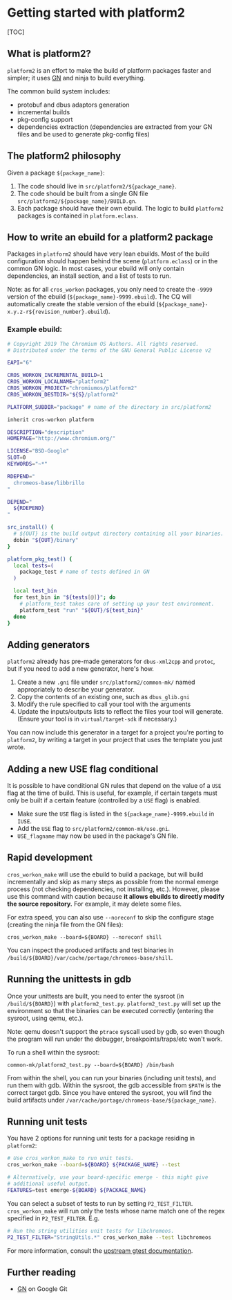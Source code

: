 # Getting started with platform2

[TOC]

## What is platform2?

`platform2` is an effort to make the build of platform packages faster and
simpler; it uses [GN] and ninja to build everything.

The common build system includes:
* protobuf and dbus adaptors generation
* incremental builds
* pkg-config support
* dependencies extraction (dependencies are extracted from your GN files and
  be used to generate pkg-config files)

## The platform2 philosophy

Given a package `${package_name}`:

1.  The code should live in `src/platform2/${package_name}`.
1.  The code should be built from a single GN file
    `src/platform2/${package_name}/BUILD.gn`.
1.  Each package should have their own ebuild. The logic to build `platform2`
    packages is contained in `platform.eclass`.

## How to write an ebuild for a platform2 package

Packages in `platform2` should have very lean ebuilds. Most of the build
configuration should happen behind the scene (`platform.eclass`) or in the
common GN logic. In most cases, your ebuild will only contain dependencies,
an install section, and a list of tests to run.

Note: as for all `cros_workon` packages, you only need to create the `-9999`
version of the ebuild (`${package_name}-9999.ebuild`). The CQ will
automatically create the stable version of the ebuild
(`${package_name}-x.y.z-r${revision_number}.ebuild`).

### Example ebuild:

``` sh
# Copyright 2019 The Chromium OS Authors. All rights reserved.
# Distributed under the terms of the GNU General Public License v2

EAPI="6"

CROS_WORKON_INCREMENTAL_BUILD=1
CROS_WORKON_LOCALNAME="platform2"
CROS_WORKON_PROJECT="chromiumos/platform2"
CROS_WORKON_DESTDIR="${S}/platform2"

PLATFORM_SUBDIR="package" # name of the directory in src/platform2

inherit cros-workon platform

DESCRIPTION="description"
HOMEPAGE="http://www.chromium.org/"

LICENSE="BSD-Google"
SLOT=0
KEYWORDS="~*"

RDEPEND="
  chromeos-base/libbrillo
"

DEPEND="
  ${RDEPEND}
"

src_install() {
  # ${OUT} is the build output directory containing all your binaries.
  dobin "${OUT}/binary"
}

platform_pkg_test() {
  local tests=(
    package_test # name of tests defined in GN
  )

  local test_bin
  for test_bin in "${tests[@]}"; do
    # platform_test takes care of setting up your test environment.
    platform_test "run" "${OUT}/${test_bin}"
  done
}
```

## Adding generators

`platform2` already has pre-made generators for `dbus-xml2cpp` and `protoc`,
but if you need to add a new generator, here's how.

1.  Create a new `.gni` file under `src/platform2/common-mk/` named
    appropriately to describe your generator.
1.  Copy the contents of an existing one, such as `dbus_glib.gni`
1.  Modify the rule specified to call your tool with the arguments
1.  Update the inputs/outputs lists to reflect the files your tool will
    generate. (Ensure your tool is in `virtual/target-sdk` if necessary.)

You can now include this generator in a target for a project you're porting
to `platform2`, by writing a target in your project that uses the template
you just wrote.

## Adding a new USE flag conditional

It is possible to have conditional GN rules that depend on the value
of a `USE` flag at the time of build. This is useful, for example, if
certain targets must only be built if a certain feature (controlled by a
`USE` flag) is enabled.

* Make sure the `USE` flag is listed in the `${package_name}-9999.ebuild`
  in `IUSE`.
* Add the `USE` flag to `src/platform2/common-mk/use.gni`.
* `USE_flagname` may now be used in the package's GN file.

## Rapid development

`cros_workon_make` will use the ebuild to build a package, but
will build incrementally and skip as many steps as possible from the normal
emerge process (not checking dependencies, not installing, etc.). However,
please use this command with caution because **it allows ebuilds to directly
modify the source repository.** For example, it may delete some files.

For extra speed, you can also use `--noreconf` to skip the configure stage
(creating the ninja file from the GN files):

```
cros_workon_make --board=${BOARD} --noreconf shill
```

You can inspect the produced artifacts and test binaries in
`/build/${BOARD}/var/cache/portage/chromeos-base/shill`.

## Running the unittests in gdb

Once your unittests are built, you need to enter the sysroot (in
`/build/${BOARD}`) with `platform2_test.py`. `platform2_test.py` will set up
the environment so that the binaries can be executed correctly (entering the
sysroot, using qemu, etc.).

Note: qemu doesn't support the `ptrace` syscall
used by gdb, so even though the program will run under the debugger,
breakpoints/traps/etc won't work.

To run a shell within the sysroot:

```
common-mk/platform2_test.py --board=${BOARD} /bin/bash
```

From within the shell, you can run your binaries (including unit tests),
and run them with gdb. Within the sysroot, the gdb accessible from `$PATH`
is the correct target gdb. Since you have entered the sysroot, you will
find the build artifacts under
`/var/cache/portage/chromeos-base/${package_name}`.

## Running unit tests

You have 2 options for running unit tests for a package residing in
`platform2`:

```sh
# Use cros_workon_make to run unit tests.
cros_workon_make --board=${BOARD} ${PACKAGE_NAME} --test

# Alternatively, use your board-specific emerge - this might give
# additional useful output.
FEATURES=test emerge-${BOARD} ${PACKAGE_NAME}
```
You can select a subset of tests to run by setting `P2_TEST_FILTER`.
`cros_workon_make` will run only the tests whose name match one of the regex
specified in `P2_TEST_FILTER`. E.g.

```sh
# Run the string utilities unit tests for libchromeos.
P2_TEST_FILTER="StringUtils.*" cros_workon_make --test libchromeos
```

For more information, consult the [upstream gtest documentation].

## Further reading

* [GN] on Google Git

[GN]: https://gn.googlesource.com/gn/
[upstream gtest documentation]: https://github.com/google/googletest/blob/master/googletest/docs/advanced.md#running-a-subset-of-the-tests
